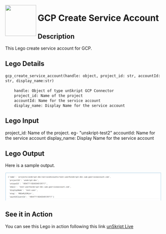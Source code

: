 [<img align="left" src="https://unskript.com/assets/favicon.png" width="100" height="100" style="padding-right: 5px">](https://unskript.com/assets/favicon.png) 
<h1>GCP Create Service Account</h1>

## Description
This Lego create service account for GCP.

## Lego Details

    gcp_create_service_account(handle: object, project_id: str, accountId: str, display_name:str)

        handle: Object of type unSkript GCP Connector
        project_id: Name of the project
        accountId: Name for the service account
        display_name: Display Name for the service account

## Lego Input
project_id: Name of the project. eg- "unskript-test2"
accountId: Name for the service account
display_name: Display Name for the service account

## Lego Output
Here is a sample output.

<img src="./1.png">

## See it in Action

You can see this Lego in action following this link [unSkript Live](https://us.app.unskript.io)